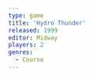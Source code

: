 ```yaml
---
type: game
title: 'Hydro Thunder'
released: 1999
editor: Midway
players: 2
genres:
  - Course
---
```

